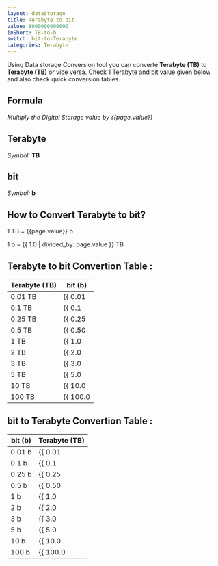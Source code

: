 ```yaml
---
layout: dataStorage
title: Terabyte to bit
value: 8000000000000
inShort: TB-to-b
switch: bit-to-Terabyte
categories: Terabyte
---
```


Using Data storage Conversion tool you can converte **Terabyte (TB)** to **Terabyte (TB)** or vice versa. Check 1 Terabyte and bit value given below and also check quick conversion tables.

## Formula
*Multiply the Digital Storage value by {{page.value}}*

## Terabyte
*Symbol:* **TB**

## bit
*Symbol:* **b**

## How to Convert Terabyte to bit?

1 TB = {{page.value}} b

1 b = {{ 1.0 | divided_by: page.value }} TB


## Terabyte to bit Convertion Table :

| Terabyte (TB) | bit (b) |
| ---- | ---- |
| 0.01 TB | {{ 0.01 | times: page.value }} b |
| 0.1 TB | {{ 0.1 | times: page.value }} b |
| 0.25 TB | {{ 0.25 | times: page.value }} b |
| 0.5 TB | {{ 0.50 | times: page.value }} b |
| 1 TB | {{ 1.0 | times: page.value }} b |
| 2 TB | {{ 2.0 | times: page.value }} b |
| 3 TB | {{ 3.0 | times: page.value }} b |
| 5 TB | {{ 5.0 | times: page.value }} b |
| 10 TB | {{ 10.0 | times: page.value }} b |
| 100 TB | {{ 100.0 | times: page.value }} b |

## bit to Terabyte Convertion Table :

| bit (b) | Terabyte (TB) |
| ---- | ---- |
| 0.01 b | {{ 0.01 | divided_by: page.value }} TB |
| 0.1 b | {{ 0.1 | divided_by: page.value }} TB |
| 0.25 b | {{ 0.25 | divided_by: page.value }} TB |
| 0.5 b | {{ 0.50 | divided_by: page.value }} TB |
| 1 b | {{ 1.0 | divided_by: page.value }} TB |
| 2 b | {{ 2.0 | divided_by: page.value }} TB |
| 3 b | {{ 3.0 | divided_by: page.value }} TB |
| 5 b | {{ 5.0 | divided_by: page.value }} TB |
| 10 b | {{ 10.0 | divided_by: page.value }} TB |
| 100 b | {{ 100.0 | divided_by: page.value }} TB |


<script>
document.getElementById('selectInput')[16].selected = true
document.getElementById('selectOutput')[0].selected = true
</script>
